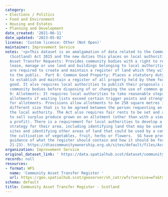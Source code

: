 ```yaml
---
category:
- Elections / Politics
- Food and Environment
- Housing and Estates
- Planning and Development
date_created: '2021-06-11'
date_updated: '2023-05-02'
license: 'Custom licence: Other (Not Open)'
maintainer: Improvement Service
notes: '<p>This dataset is an amalgamation of data related to the Community Empowerment
  (Scotland) Act 2015 and the new duties this places on local authorities.  Part 5:
  Asset Transfer Requests: Provides community bodies with a right to request to purchase,
  lease, manage or use land and buildings belonging to local authorities. Local authorities
  are required to create and maintain a register of land which they will make available
  to the public.  Part 8: Common Good Property: Places a statutory duty on local authorities
  to establish and maintain a register of all property held by them for the common
  good. It also requires local authorities to publish their proposals and consult
  community bodies before disposing of or changing the use of common good assets.  Part
  9: Allotments: It requires local authorities to take reasonable steps to provide
  allotments if waiting lists exceed certain trigger points and strengthens the protection
  for allotments. Provisions allow allotments to be 250 square metres in size or a
  different size that is to be agreed between the person requesting an allotment and
  the local authority. The Act also requires fair rents to be set and allows tenants
  to sell surplus produce grown on an allotment (other than with a view to making
  a profit). There is a requirement for local authorities to develop a food growing
  strategy for their area, including identifying land that may be used as allotment
  sites and identifying other areas of land that could be used by a community for
  the cultivation of vegetables, fruit, herbs or flowers.  SG have provided useful
  guidance of what the register should contain and how it should be formatted (pages
  21-23). https://dtascommunityownership.org.uk/sites/default/files/Asset%20Transfer%20RA%20Guidance%20Notes.pdf</p>'
organization: Improvement Service
original_dataset_link: ' https://data.spatialhub.scot/dataset/community_asset_transfer_register-is'
records: null
resources:
- format: WFS
  name: 'Community Asset Transfer Register '
  url: https://geo.spatialhub.scot/geoserver/sh_catr/wfs?service=wfs&typeName=sh_catr:pub_catr
schema: default
title: Community Asset Transfer Register - Scotland
---
```

